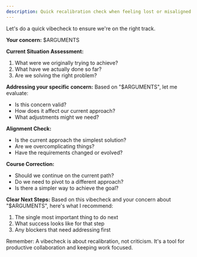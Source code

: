 ```yaml
---
description: Quick recalibration check when feeling lost or misaligned
---
```


Let's do a quick vibecheck to ensure we're on the right track.

**Your concern:** $ARGUMENTS

**Current Situation Assessment:**
1. What were we originally trying to achieve?
2. What have we actually done so far?
3. Are we solving the right problem?

**Addressing your specific concern:**
Based on "$ARGUMENTS", let me evaluate:
- Is this concern valid?
- How does it affect our current approach?
- What adjustments might we need?

**Alignment Check:**
- Is the current approach the simplest solution?
- Are we overcomplicating things?
- Have the requirements changed or evolved?

**Course Correction:**
- Should we continue on the current path?
- Do we need to pivot to a different approach?
- Is there a simpler way to achieve the goal?

**Clear Next Steps:**
Based on this vibecheck and your concern about "$ARGUMENTS", here's what I recommend:
1. The single most important thing to do next
2. What success looks like for that step
3. Any blockers that need addressing first

Remember: A vibecheck is about recalibration, not criticism. It's a tool for productive collaboration and keeping work focused.